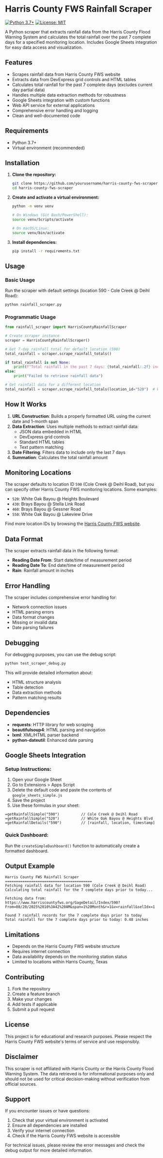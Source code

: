# Harris County FWS Rainfall Scraper

[![Python 3.7+](https://img.shields.io/badge/python-3.7+-blue.svg)](https://www.python.org/downloads/)
[![License: MIT](https://img.shields.io/badge/License-MIT-yellow.svg)](https://opensource.org/licenses/MIT)

A Python scraper that extracts rainfall data from the Harris County Flood Warning System and calculates the total rainfall over the past 7 complete days for a specified monitoring location. Includes Google Sheets integration for easy data access and visualization.

## Features

- Scrapes rainfall data from Harris County FWS website
- Extracts data from DevExpress grid controls and HTML tables
- Calculates total rainfall for the past 7 complete days (excludes current day partial data)
- Handles multiple data extraction methods for robustness
- Google Sheets integration with custom functions
- Web API service for external applications
- Comprehensive error handling and logging
- Clean and well-documented code

## Requirements

- Python 3.7+
- Virtual environment (recommended)

## Installation

1. **Clone the repository:**
   ```bash
   git clone https://github.com/yourusername/harris-county-fws-scraper.git
   cd harris-county-fws-scraper
   ```

2. **Create and activate a virtual environment:**
   ```bash
   python -m venv venv
   
   # On Windows (Git Bash/PowerShell):
   source venv/Scripts/activate
   
   # On macOS/Linux:
   source venv/bin/activate
   ```

3. **Install dependencies:**
   ```bash
   pip install -r requirements.txt
   ```

## Usage

### Basic Usage

Run the scraper with default settings (location 590 - Cole Creek @ Deihl Road):

```bash
python rainfall_scraper.py
```

### Programmatic Usage

```python
from rainfall_scraper import HarrisCountyRainfallScraper

# Create scraper instance
scraper = HarrisCountyRainfallScraper()

# Get 7-day rainfall total for default location (590)
total_rainfall = scraper.scrape_rainfall_totals()

if total_rainfall is not None:
    print(f"Total rainfall in the past 7 days: {total_rainfall:.2f} inches")
else:
    print("Failed to retrieve rainfall data")

# Get rainfall data for a different location
total_rainfall = scraper.scrape_rainfall_totals(location_id="520")  # White Oak Bayou @ Heights Boulevard
```

## How It Works

1. **URL Construction**: Builds a properly formatted URL using the current date and 1-month span
2. **Data Extraction**: Uses multiple methods to extract rainfall data:
   - JSON data embedded in HTML
   - DevExpress grid controls
   - Standard HTML tables
   - Text pattern matching
3. **Date Filtering**: Filters data to include only the last 7 days
4. **Summation**: Calculates the total rainfall amount

## Monitoring Locations

The scraper defaults to location ID `590` (Cole Creek @ Deihl Road), but you can specify other Harris County FWS monitoring locations. Some examples:

- `520`: White Oak Bayou @ Heights Boulevard
- `430`: Brays Bayou @ Stella Link Road
- `460`: Brays Bayou @ Gessner Road
- `550`: White Oak Bayou @ Lakeview Drive

Find more location IDs by browsing the [Harris County FWS website](https://www.harriscountyfws.org/).

## Data Format

The scraper extracts rainfall data in the following format:
- **Reading Date From**: Start date/time of measurement period
- **Reading Date To**: End date/time of measurement period  
- **Rain**: Rainfall amount in inches

## Error Handling

The scraper includes comprehensive error handling for:
- Network connection issues
- HTML parsing errors
- Data format changes
- Missing or invalid data
- Date parsing failures

## Debugging

For debugging purposes, you can use the debug script:

```bash
python test_scraper_debug.py
```

This will provide detailed information about:
- HTML structure analysis
- Table detection
- Data extraction methods
- Pattern matching results

## Dependencies

- **requests**: HTTP library for web scraping
- **beautifulsoup4**: HTML parsing and navigation
- **lxml**: XML/HTML parser backend
- **python-dateutil**: Enhanced date parsing

## Google Sheets Integration

### Setup Instructions:
1. Open your Google Sheet
2. Go to Extensions > Apps Script  
3. Delete the default code and paste the contents of `google_sheets_simple.js`
4. Save the project
5. Use these formulas in your sheet:

```
=getRainfallSimple("590")          // Cole Creek @ Deihl Road
=getRainfallSimple("520")          // White Oak Bayou @ Heights Blvd
=getRainfallDetails("590")         // [rainfall, location, timestamp]
```

### Quick Dashboard:
Run the `createSimpleDashboard()` function to automatically create a formatted dashboard.

## Output Example

```
Harris County FWS Rainfall Scraper
========================================
Fetching rainfall data for location 590 (Cole Creek @ Deihl Road)
Calculating total rainfall for the 7 complete days prior to today...

Fetching data from: https://www.harriscountyfws.org/GageDetail/Index/590?From=08/20/2025%2010%3A42%20AM&span=1%20Month&r=1&v=rainfall&selIdx=1

Found 7 rainfall records for the 7 complete days prior to today
Total rainfall for the 7 complete days prior to today: 0.48 inches
```

## Limitations

- Depends on the Harris County FWS website structure
- Requires internet connection
- Data availability depends on the monitoring station status
- Limited to locations within Harris County, Texas

## Contributing

1. Fork the repository
2. Create a feature branch
3. Make your changes
4. Add tests if applicable
5. Submit a pull request

## License

This project is for educational and research purposes. Please respect the Harris County FWS website's terms of service and use responsibly.

## Disclaimer

This scraper is not affiliated with Harris County or the Harris County Flood Warning System. The data retrieved is for informational purposes only and should not be used for critical decision-making without verification from official sources.

## Support

If you encounter issues or have questions:
1. Check that your virtual environment is activated
2. Ensure all dependencies are installed
3. Verify your internet connection
4. Check if the Harris County FWS website is accessible

For technical issues, please review the error messages and check the debug output for more detailed information.
